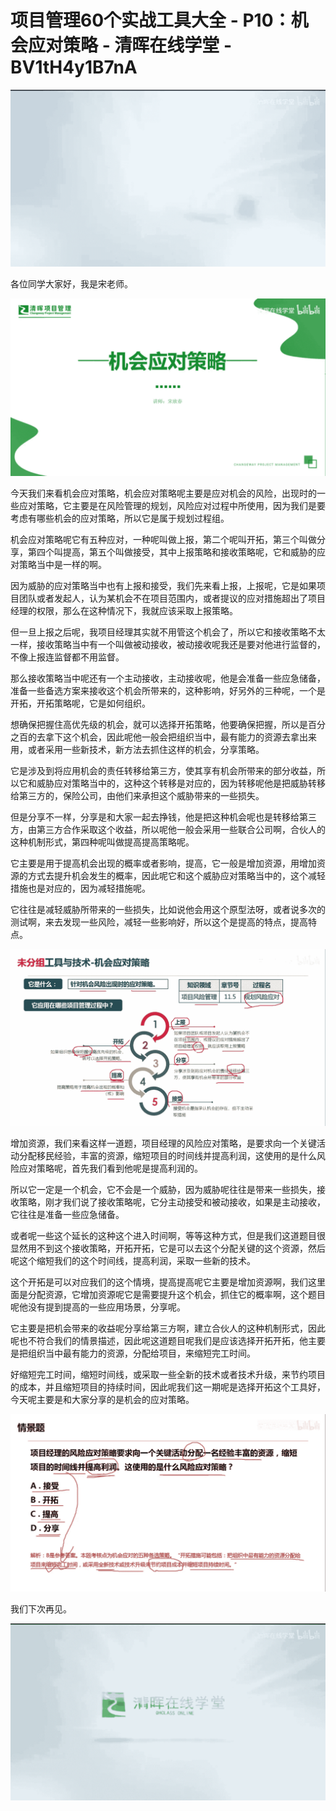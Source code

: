 # 项目管理60个实战工具大全 - P10：机会应对策略 - 清晖在线学堂 - BV1tH4y1B7nA

![](img/d323bce2b9359e4791f51b0f33a9969d_0.png)

各位同学大家好，我是宋老师。

![](img/d323bce2b9359e4791f51b0f33a9969d_2.png)

今天我们来看机会应对策略，机会应对策略呢主要是应对机会的风险，出现时的一些应对策略，它主要是在风险管理的规划，风险应对过程中所使用，因为我们是要考虑有哪些机会的应对策略，所以它是属于规划过程组。

机会应对策略呢它有五种应对，一种呢叫做上报，第二个呢叫开拓，第三个叫做分享，第四个叫提高，第五个叫做接受，其中上报策略和接收策略呢，它和威胁的应对策略当中是一样的啊。

因为威胁的应对策略当中也有上报和接受，我们先来看上报，上报呢，它是如果项目团队或者发起人，认为某机会不在项目范围内，或者提议的应对措施超出了项目经理的权限，那么在这种情况下，我就应该采取上报策略。

但一旦上报之后呢，我项目经理其实就不用管这个机会了，所以它和接收策略不太一样，接收策略当中有一个叫做被动接收，被动接收呢我还是要对他进行监督的，不像上报连监督都不用监督。

那么接收策略当中呢还有一个主动接收，主动接收呢，他是会准备一些应急储备，准备一些备选方案来接收这个机会所带来的，这种影响，好另外的三种呢，一个是开拓，开拓策略呢，它是如何组织。

想确保把握住高优先级的机会，就可以选择开拓策略，他要确保把握，所以是百分之百的去拿下这个机会，因此呢他一般会把组织当中，最有能力的资源去拿出来用，或者采用一些新技术，新方法去抓住这样的机会，分享策略。

它是涉及到将应用机会的责任转移给第三方，使其享有机会所带来的部分收益，所以它和威胁应对策略当中的，这种这个转移是对应的，因为转移呢他是把威胁转移给第三方的，保险公司，由他们来承担这个威胁带来的一些损失。

但是分享不一样，分享是和大家一起去挣钱，他是把这种机会呢也是转移给第三方，由第三方合作采取这个收益，所以呢他一般会采用一些联合公司啊，合伙人的这种机制形式，第四种呢叫做提高提高策略呢。

它主要是用于提高机会出现的概率或者影响，提高，它一般是增加资源，用增加资源的方式去提升机会发生的概率，因此呢它和这个威胁应对策略当中的，这个减轻措施也是对应的，因为减轻措施呢。

它往往是减轻威胁所带来的一些损失，比如说他会用这个原型法呀，或者说多次的测试啊，来去发现一些风险，减轻一些影响好，所以这个是提高的特点，提高特点。



![](img/d323bce2b9359e4791f51b0f33a9969d_4.png)

增加资源，我们来看这样一道题，项目经理的风险应对策略，是要求向一个关键活动分配移民经验，丰富的资源，缩短项目的时间线并提高利润，这使用的是什么风险应对策略呢，首先我们看到他呢是提高利润的。

所以它一定是一个机会，它不会是一个威胁，因为威胁呢往往是带来一些损失，接收策略，刚才我们说了接收策略呢，它分主动接受和被动接收，如果是主动接收，它往往是准备一些应急储备。

或者呢一些这个延长的这种这个进入时间啊，等等这种方式，但是我们这道题目很显然用不到这个接收策略，开拓开拓，它是可以去这个分配关键的这个资源，然后呢这个缩短我们的这个时间线，提高利润，采取一些新的技术。

这个开拓是可以对应我们的这个情境，提高提高呢它主要是增加资源啊，我们这里面是分配资源，它增加资源呢它是需要提升这个机会，抓住它的概率啊，这个题目呢他没有提到提高的一些应用场景，分享呢。

它主要是把机会带来的收益呢分享给第三方啊，建立合伙人的这种机制形式，因此呢也不符合我们的情景描述，因此呢这道题目呢我们是应该选择开拓开拓，他主要是把组织当中最有能力的资源，分配给项目，来缩短完工时间。

好缩短完工时间，缩短时间线，或采取一些全新的技术或者技术升级，来节约项目的成本，并且缩短项目的持续时间，因此呢我们这一期呢是选择开拓这个工具好，今天呢主要是和大家分享的是机会的应对策略。



![](img/d323bce2b9359e4791f51b0f33a9969d_6.png)

我们下次再见。

![](img/d323bce2b9359e4791f51b0f33a9969d_8.png)